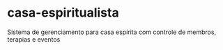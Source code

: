 # casa-espiritualista
Sistema de gerenciamento para casa espírita com controle de membros, terapias e eventos
